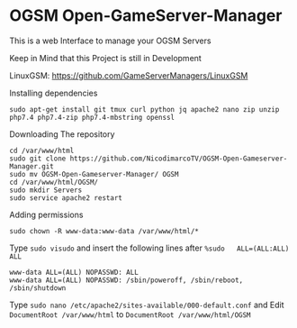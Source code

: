 # OGSM Open-GameServer-Manager
This is a web Interface to manage your OGSM Servers

Keep in Mind that this Project is still in Development

LinuxGSM: https://github.com/GameServerManagers/LinuxGSM

Installing dependencies

```
sudo apt-get install git tmux curl python jq apache2 nano zip unzip php7.4 php7.4-zip php7.4-mbstring openssl
```
Downloading The repository

```
cd /var/www/html
sudo git clone https://github.com/NicodimarcoTV/OGSM-Open-Gameserver-Manager.git
sudo mv OGSM-Open-Gameserver-Manager/ OGSM
cd /var/www/html/OGSM/
sudo mkdir Servers
sudo service apache2 restart
```
Adding permissions

```
sudo chown -R www-data:www-data /var/www/html/*
```
Type ``` sudo visudo ``` and insert the following lines after ``` %sudo   ALL=(ALL:ALL) ALL ```

```
www-data ALL=(ALL) NOPASSWD: ALL
www-data ALL=(ALL) NOPASSWD: /sbin/poweroff, /sbin/reboot, /sbin/shutdown
```

Type ``` sudo nano /etc/apache2/sites-available/000-default.conf ``` and Edit ``` DocumentRoot /var/www/html ``` to ``` DocumentRoot /var/www/html/OGSM ```